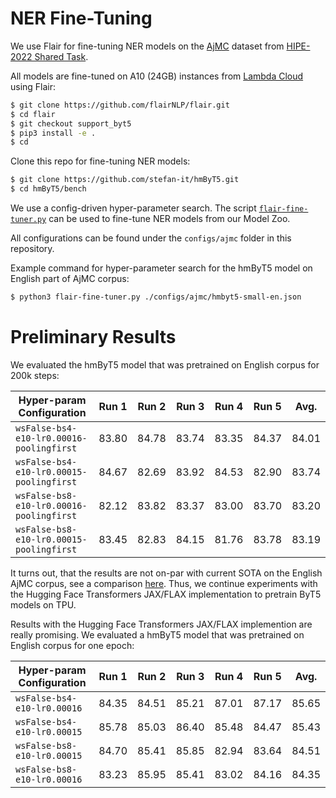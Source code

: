 # NER Fine-Tuning

We use Flair for fine-tuning NER models on the
[AjMC](https://github.com/hipe-eval/HIPE-2022-data/blob/main/documentation/README-ajmc.md) dataset from
[HIPE-2022 Shared Task](https://hipe-eval.github.io/HIPE-2022/).

All models are fine-tuned on A10 (24GB) instances from [Lambda Cloud](https://lambdalabs.com/service/gpu-cloud) using
Flair:

```bash
$ git clone https://github.com/flairNLP/flair.git
$ cd flair
$ git checkout support_byt5
$ pip3 install -e .
$ cd
```

Clone this repo for fine-tuning NER models:

```bash
$ git clone https://github.com/stefan-it/hmByT5.git
$ cd hmByT5/bench
```

We use a config-driven hyper-parameter search. The script [`flair-fine-tuner.py`](flair-fine-tuner.py) can be used to
fine-tune NER models from our Model Zoo.

All configurations can be found under the `configs/ajmc` folder in this repository.

Example command for hyper-parameter search for the hmByT5 model on English part of AjMC corpus:

```bash
$ python3 flair-fine-tuner.py ./configs/ajmc/hmbyt5-small-en.json
```

# Preliminary Results

We evaluated the hmByT5 model that was pretrained on English corpus for 200k steps:

| Hyper-param Configuration                | Run 1 | Run 2 | Run 3 | Run 4 | Run 5 | Avg.  |
|------------------------------------------|-------|-------|-------|-------|-------|-------|
| `wsFalse-bs4-e10-lr0.00016-poolingfirst` | 83.80 | 84.78 | 83.74 | 83.35 | 84.37 | 84.01 |
| `wsFalse-bs4-e10-lr0.00015-poolingfirst` | 84.67 | 82.69 | 83.92 | 84.53 | 82.90 | 83.74 |
| `wsFalse-bs8-e10-lr0.00016-poolingfirst` | 82.12 | 83.82 | 83.37 | 83.00 | 83.70 | 83.20 |
| `wsFalse-bs8-e10-lr0.00015-poolingfirst` | 83.45 | 82.83 | 84.15 | 81.76 | 83.78 | 83.19 |

It turns out, that the results are not on-par with current SOTA on the English AjMC corpus, see a comparison
[here](https://github.com/stefan-it/blbooks-lms#model-zoo). Thus, we continue experiments with the Hugging Face
Transformers JAX/FLAX implementation to pretrain ByT5 models on TPU.

Results with the Hugging Face Transformers JAX/FLAX implemention are really promising. We evaluated a hmByT5 model that
was pretrained on English corpus for one epoch:

| Hyper-param Configuration   | Run 1 | Run 2 | Run 3 | Run 4 | Run 5 | Avg.  |
|-----------------------------|-------|-------|-------|-------|-------|-------|
| `wsFalse-bs4-e10-lr0.00016` | 84.35 | 84.51 | 85.21 | 87.01 | 87.17 | 85.65 |
| `wsFalse-bs4-e10-lr0.00015` | 85.78 | 85.03 | 86.40 | 85.48 | 84.47 | 85.43 |
| `wsFalse-bs8-e10-lr0.00015` | 84.70 | 85.41 | 85.85 | 82.94 | 83.64 | 84.51 |
| `wsFalse-bs8-e10-lr0.00016` | 83.23 | 85.95 | 85.41 | 83.02 | 84.16 | 84.35 |
